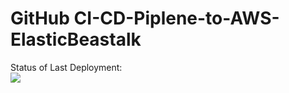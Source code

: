 # GitHub CI-CD-Piplene-to-AWS-ElasticBeastalk


Status of Last Deployment:<br>
<img src="https://github.com/Stube123/from-git_repo_basics_192.168.2.6/workflows/CI-CD-Piplene-to-AWS-ElasticBeastalk/badge.svg?branch=master"><br>
